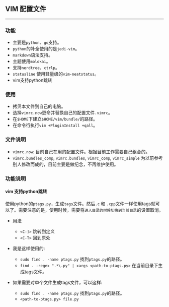 ## VIM 配置文件
---

### 功能
* 主要是`python`、`go`支持。
* `python`的补全使用的是`jedi-vim`。
* `markdown`语法支持。
* 主题使用`molokai`。
* 支持`nerdtree`、`ctrlp`。
* `statusline` 使用轻量级的`vim-neatstatus`。
* vim支持python跳转

### 使用
* 拷贝本文件到自己的电脑。
* 选择`vimrc.now`更命并替换自己的配置文件`.vimrc`。
* 在`$HOME`下建立`$HOME/vim/bundle/`的路径。
* 在命令行执行`vim +PluginInstall +qall`。

### 文件说明
* `vimrc.now`: 目前自己在用的配置文件。根据目前工作需要自己组合的。
* `vimrc.bundles_comp`, `vimrc.bundles`, `vimrc_comp`, `vimrc_simple` 为以前参考别人修改而成的，目前主要是做纪念，不再维护使用。

### 功能说明
#### vim 支持python跳转
使用python的`ptags.py`，生成`tags`文件。然后`.c` 和 `.cpp`文件一样使用tags就可以了。需要注意的是，使用时候，需要将`进入目录的时候切换到当前目录`的设置取消。
* 用法
    * `<C-]>` 跳转到定义
    * `<C-T>` 回到原处

* 我是这样使用的:
    * `sudo find . -name ptags.py` 找到`ptags.py`的路径。
    * `find . -regex ".*\.py" | xargs <path-to-ptags.py>` 在当前目录下生成tags文件。
* 如果需要对单个文件生成tags文件，可以这样:
    * `sudo find . -name ptags.py` 找到`ptags.py`的路径。
    * `<path-to-ptags.py> file.py`
